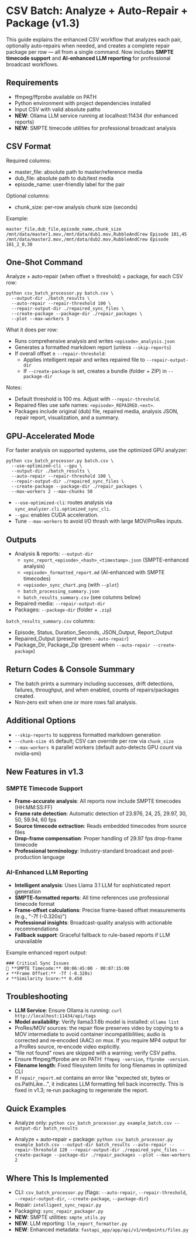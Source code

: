 # CSV Batch: Analyze + Auto‑Repair + Package (v1.3)

This guide explains the enhanced CSV workflow that analyzes each pair,
optionally auto‑repairs when needed, and creates a complete repair package per
row — all from a single command. Now includes **SMPTE timecode support** and
**AI-enhanced LLM reporting** for professional broadcast workflows.

## Requirements
- ffmpeg/ffprobe available on PATH
- Python environment with project dependencies installed
- Input CSV with valid absolute paths
- **NEW**: Ollama LLM service running at localhost:11434 (for enhanced reports)
- **NEW**: SMPTE timecode utilities for professional broadcast analysis

## CSV Format
Required columns:
- master_file: absolute path to master/reference media
- dub_file: absolute path to dub/test media
- episode_name: user‑friendly label for the pair

Optional columns:
- chunk_size: per‑row analysis chunk size (seconds)

Example:
```csv
master_file,dub_file,episode_name,chunk_size
/mnt/data/master1.mov,/mnt/data/dub1.mov,RubbleAndCrew Episode 101,45
/mnt/data/master2.mov,/mnt/data/dub2.mov,RubbleAndCrew Episode 101_2_0,30
```

## One‑Shot Command
Analyze + auto‑repair (when offset ≥ threshold) + package, for each CSV row:

```
python csv_batch_processor.py batch.csv \
  --output-dir ./batch_results \
  --auto-repair --repair-threshold 100 \
  --repair-output-dir ./repaired_sync_files \
  --create-package --package-dir ./repair_packages \
  --plot --max-workers 3
```

What it does per row:
- Runs comprehensive analysis and writes `<episode>_analysis.json`
- Generates a formatted markdown report (unless `--skip-reports`)
- If overall offset ≥ `--repair-threshold`:
  - Applies intelligent repair and writes repaired file to `--repair-output-dir`
  - If `--create-package` is set, creates a bundle (folder + ZIP) in `--package-dir`

Notes:
- Default threshold is 100 ms. Adjust with `--repair-threshold`.
- Repaired files use safe names: `<episode>_REPAIRED.<ext>`.
- Packages include original (dub) file, repaired media, analysis JSON, repair report,
  visualization, and a summary.

## GPU‑Accelerated Mode
For faster analysis on supported systems, use the optimized GPU analyzer:

```
python csv_batch_processor.py batch.csv \
  --use-optimized-cli --gpu \
  --output-dir ./batch_results \
  --auto-repair --repair-threshold 100 \
  --repair-output-dir ./repaired_sync_files \
  --create-package --package-dir ./repair_packages \
  --max-workers 2 --max-chunks 50
```

- `--use-optimized-cli`: routes analysis via `sync_analyzer.cli.optimized_sync_cli`.
- `--gpu`: enables CUDA acceleration.
- Tune `--max-workers` to avoid I/O thrash with large MOV/ProRes inputs.

## Outputs
- Analysis & reports: `--output-dir`
  - `sync_report_<episode>_<hash>_<timestamp>.json` (SMPTE-enhanced analysis)
  - `<episode>_formatted_report.md` (AI-enhanced with SMPTE timecodes)
  - `<episode>_sync_chart.png` (with `--plot`)
  - `batch_processing_summary.json`
  - `batch_results_summary.csv` (see columns below)
- Repaired media: `--repair-output-dir`
- Packages: `--package-dir` (folder + `.zip`)

`batch_results_summary.csv` columns:
- Episode, Status, Duration_Seconds, JSON_Output, Report_Output
- Repaired_Output (present when `--auto-repair`)
- Package_Dir, Package_Zip (present when `--auto-repair --create-package`)

## Return Codes & Console Summary
- The batch prints a summary including successes, drift detections, failures,
  throughput, and when enabled, counts of repairs/packages created.
- Non‑zero exit when one or more rows fail analysis.

## Additional Options
- `--skip-reports` to suppress formatted markdown generation
- `--chunk-size 45` default; CSV can override per row via `chunk_size`
- `--max-workers N` parallel workers (default auto‑detects GPU count via nvidia‑smi)

## New Features in v1.3

### SMPTE Timecode Support
- **Frame-accurate analysis**: All reports now include SMPTE timecodes (HH:MM:SS:FF)
- **Frame rate detection**: Automatic detection of 23.976, 24, 25, 29.97, 30, 50, 59.94, 60 fps
- **Source timecode extraction**: Reads embedded timecodes from source files
- **Drop-frame compensation**: Proper handling of 29.97 fps drop-frame timecode
- **Professional terminology**: Industry-standard broadcast and post-production language

### AI-Enhanced LLM Reporting
- **Intelligent analysis**: Uses Llama 3.1 LLM for sophisticated report generation
- **SMPTE-formatted reports**: All time references use professional timecode format
- **Frame-offset calculations**: Precise frame-based offset measurements (e.g., "-7f (-0.320s)")
- **Professional insights**: Broadcast-quality analysis with actionable recommendations
- **Fallback support**: Graceful fallback to rule-based reports if LLM unavailable

Example enhanced report output:
```
### Critical Sync Issues
🔴 **SMPTE Timecode:** 00:06:45:00 - 00:07:15:00
✗ **Frame Offset:** -7f (-0.320s)
✗ **Similarity Score:** 0.450
```

## Troubleshooting
- **LLM Service**: Ensure Ollama is running: `curl http://localhost:11434/api/tags`
- **Model availability**: Verify llama3.1:8b model is installed: `ollama list`
- ProRes/MOV sources: the repair flow preserves video by copying to a MOV
  intermediate to avoid container incompatibilities; audio is corrected and
  re‑encoded (AAC) on mux. If you require MP4 output for a ProRes source, re‑encode
  video explicitly.
- "file not found" rows are skipped with a warning; verify CSV paths.
- Ensure ffmpeg/ffprobe are on PATH: `ffmpeg -version`, `ffprobe -version`.
- **Filename length**: Fixed filesystem limits for long filenames in optimized CLI
- If `repair_report.md` contains an error like "expected str, bytes or os.PathLike…",
  it indicates LLM formatting fell back incorrectly. This is fixed in v1.3; re‑run
  packaging to regenerate the report.

## Quick Examples
- Analyze only:
  `python csv_batch_processor.py example_batch.csv --output-dir batch_results`

- Analyze + auto‑repair + package:
  `python csv_batch_processor.py example_batch.csv --output-dir batch_results --auto-repair --repair-threshold 120 --repair-output-dir ./repaired_sync_files --create-package --package-dir ./repair_packages --plot --max-workers 2`

## Where This Is Implemented
- CLI: `csv_batch_processor.py` (flags: `--auto-repair`, `--repair-threshold`,
  `--repair-output-dir`, `--create-package`, `--package-dir`)
- Repair: `intelligent_sync_repair.py`
- Packaging: `sync_repair_packager.py`
- **NEW**: SMPTE utilities: `smpte_utils.py`
- **NEW**: LLM reporting: `llm_report_formatter.py`
- **NEW**: Enhanced metadata: `fastapi_app/app/api/v1/endpoints/files.py`
